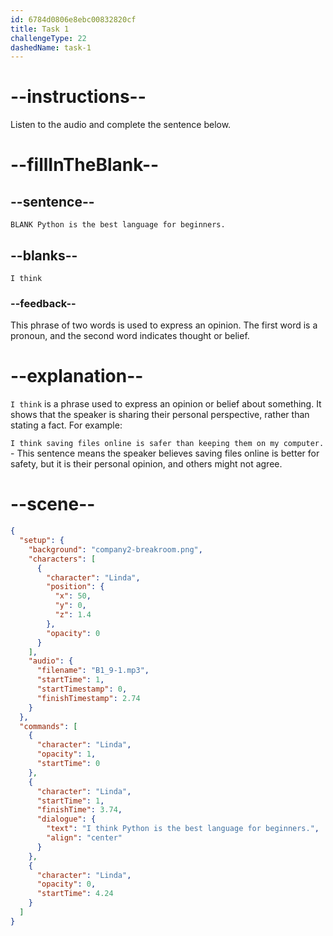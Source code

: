 ```yaml
---
id: 6784d0806e8ebc00832820cf
title: Task 1
challengeType: 22
dashedName: task-1
---
```


<!-- (audio) Linda: I think Python is the best language for beginners. -->

# --instructions--

Listen to the audio and complete the sentence below.

# --fillInTheBlank--

## --sentence--

`BLANK Python is the best language for beginners.`

## --blanks--

`I think`

### --feedback--

This phrase of two words is used to express an opinion. The first word is a pronoun, and the second word indicates thought or belief.

# --explanation--

`I think` is a phrase used to express an opinion or belief about something. It shows that the speaker is sharing their personal perspective, rather than stating a fact. For example:

`I think saving files online is safer than keeping them on my computer.` - This sentence means the speaker believes saving files online is better for safety, but it is their personal opinion, and others might not agree.

# --scene--

```json
{
  "setup": {
    "background": "company2-breakroom.png",
    "characters": [
      {
        "character": "Linda",
        "position": {
          "x": 50,
          "y": 0,
          "z": 1.4
        },
        "opacity": 0
      }
    ],
    "audio": {
      "filename": "B1_9-1.mp3",
      "startTime": 1,
      "startTimestamp": 0,
      "finishTimestamp": 2.74
    }
  },
  "commands": [
    {
      "character": "Linda",
      "opacity": 1,
      "startTime": 0
    },
    {
      "character": "Linda",
      "startTime": 1,
      "finishTime": 3.74,
      "dialogue": {
        "text": "I think Python is the best language for beginners.",
        "align": "center"
      }
    },
    {
      "character": "Linda",
      "opacity": 0,
      "startTime": 4.24
    }
  ]
}
```
